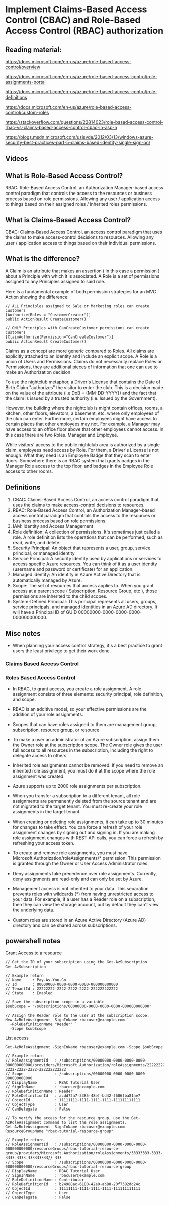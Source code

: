 # Implement Claims-Based Access Control (CBAC) and Role-Based Access Control (RBAC) authorization

## Reading material:
https://docs.microsoft.com/en-us/azure/role-based-access-control/overview

https://docs.microsoft.com/en-us/azure/role-based-access-control/role-assignments-portal

https://docs.microsoft.com/en-us/azure/role-based-access-control/role-definitions

https://docs.microsoft.com/en-us/azure/role-based-access-control/custom-roles

https://stackoverflow.com/questions/22814023/role-based-access-control-rbac-vs-claims-based-access-control-cbac-in-asp-n

https://blogs.msdn.microsoft.com/usisvde/2012/03/13/windows-azure-security-best-practices-part-5-claims-based-identity-single-sign-on/

## Videos


## What is Role-Based Access Control?
RBAC: Role-Based Access Control, an Authorization Manager-based access control paradigm that controls the access to the resources or business process based on role permissions.
Allowing any user / application access to things based on their assigned roles / inherited roles permissions.

## What is Claims-Based Access Control?
CBAC: Claims-Based Access Control, an access control paradigm that uses the claims to make access-control decisions to resources.
Allowing any user / application access to things based on their individual permissions. 

## What is the difference?
A Claim is an attribute that makes an assertion ( in this case a permission ) about a Principle with which it is associated. A Role is a set of permissions assigned to any Principles assigned to said role.

Here is a fundamental example of both permission strategies for an MVC Action showing the difference:

```
// ALL Principles assigned to Sale or Marketing roles can create customers
[Authorize(Roles = "CustomerCreator")]
public ActionResult CreateCustomer()

// ONLY Principles with CanCreateCustomer permissions can create customers
[ClaimAuthorize(Permission="CanCreateCustomer")]
public ActionResult CreateCustomer()
```

Claims as a concept are more generic compared to Roles. All claims are explicitly attached to an identity and include an explicit scope. A Role is a union of Users and Permissions. Claims do not necessarily replace Roles or Permissions, they are additional pieces of information that one can use to make an Authorization decision.

To use the nightclub metaphor, a Driver's License that contains the Date of Birth Claim "authorizes" the visitor to enter the club. This is a decision made on the value of the attribute (i.e DoB = {MM-DD-YYYY}) and the fact that the claim is issued by a trusted authority (i.e. Issued by the Government).

However, the building where the nightclub is might contain offices, rooms, a kitchen, other floors, elevators, a basement, etc. where only employees of the club can enter. Furthermore, certain employees might have access to certain places that other employees may not. For example, a Manager may have access to an office floor above that other employees cannot access. In this case there are two Roles. Manager and Employee.

While visitors' access to the public nightclub area is authorized by a single claim, employees need access by Role. For them, a Driver's License is not enough. What they need is an Employee Badge that they scan to enter doors. Somewhere there is an RBAC system that grants badges in the Manager Role access to the top floor, and badges in the Employee Role access to other rooms.

## Definitions
1. CBAC: Claims-Based Access Control, an access control paradigm that uses the claims to make access-control decisions to resources.
2. RBAC: Role-Based Access Control, an Authorization Manager-based access control paradigm that controls the access to the resources or business process based on role permissions.
3. IAM: Identity and Access Management
4. Role definition: A collection of permissions. It's sometimes just called a role. A role definition lists the operations that can be performed, such as read, write, and delete.
5. Security Principal: An object that represents a user, group, service principal, or managed identity
6. Service Principal: A security identity used by applications or services to access specific Azure resources. You can think of it as a user identity (username and password or certificate) for an application.
7. Managed identity: An identity in Azure Active Directory that is automatically managed by Azure.
8. Scope: The set of resources that access applies to. When you grant access at a parent scope ( Subscription, Resource Group, etc ), those permissions are inherited to the child scopes.
9. System-Defined Principal: This principal represents all users, groups, service principals, and managed identities in an Azure AD directory. It will have a Principal ID of GUID 00000000-0000-0000-0000-000000000000.

## Misc notes
    
* When planning your access control strategy, it's a best practice to grant users the least privilege to get their work done.

### Claims Based Access Control


### Roles Based Access Control
* In RBAC, to grant access, you create a role assignment. A role assignment consists of three elements: security principal, role definition, and scope.

* RBAC is an additive model, so your effective permissions are the addition of your role assignments.

* Scopes that can have roles assigned to them are management group, subscription, resource group, or resource

* To make a user an administrator of an Azure subscription, assign them the Owner role at the subscription scope. The Owner role gives the user full access to all resources in the subscription, including the right to delegate access to others.

* Inherited role assignments cannot be removed. If you need to remove an inherited role assignment, you must do it at the scope where the role assignment was created.

* Azure supports up to 2000 role assignments per subscription.

* When you transfer a subscription to a different tenant, all role assignments are permanently deleted from the source tenant and are not migrated to the target tenant. You must re-create your role assignments in the target tenant.

* When creating or deleting role assignments, it can take up to 30 minutes for changes to take effect. You can force a refresh of your role assignment changes by signing out and signing in. If you are making role assignment changes with REST API calls, you can force a refresh by refreshing your access token.

* To create and remove role assignments, you must have Microsoft.Authorization/roleAssignments/* permission. This permission is granted through the Owner or User Access Administrator roles.

* Deny assignments take precedence over role assignments. Currently, deny assignments are read-only and can only be set by Azure. 

* Management access is not inherited to your data. This separation prevents roles with wildcards (*) from having unrestricted access to your data. For example, if a user has a Reader role on a subscription, then they can view the storage account, but by default they can't view the underlying data.

* Custom roles are stored in an Azure Active Directory (Azure AD) directory and can be shared across subscriptions.

## powershell notes
Grant Access to a resource
```
// Get the ID of your subscription using the Get-AzSubscription
Get-AzSubscription

// Example return
// Name     : Pay-As-You-Go
// Id       : 00000000-0000-0000-0000-000000000000
// TenantId : 22222222-2222-2222-2222-222222222222
// State    : Enabled

// Save the subscription scope in a variable
$subScope = "/subscriptions/00000000-0000-0000-0000-000000000000"

// Assign the Reader role to the user at the subscription scope.
New-AzRoleAssignment -SignInName rbacuser@example.com `
  -RoleDefinitionName "Reader" `
  -Scope $subScope
```

List access
```
Get-AzRoleAssignment -SignInName rbacuser@example.com -Scope $subScope

// Example return
// RoleAssignmentId   : /subscriptions/00000000-0000-0000-0000-000000000000/providers/Microsoft.Authorization/roleAssignments/22222222-2222-2222-2222-222222222222
// Scope              : /subscriptions/00000000-0000-0000-0000-000000000000
// DisplayName        : RBAC Tutorial User
// SignInName         : rbacuser@example.com
// RoleDefinitionName : Reader
// RoleDefinitionId   : acdd72a7-3385-48ef-bd42-f606fba81ae7
// ObjectId           : 11111111-1111-1111-1111-111111111111
// ObjectType         : User
// CanDelegate        : False

// To verify the access for the resource group, use the Get-AzRoleAssignment command to list the role assignments.
Get-AzRoleAssignment -SignInName rbacuser@example.com -ResourceGroupName "rbac-tutorial-resource-group"

// Example return
// RoleAssignmentId   : /subscriptions/00000000-0000-0000-0000-000000000000/resourceGroups/rbac-tutorial-resource-group/providers/Microsoft.Authorization/roleAssignments/33333333-3333-3333-3333-333333333// 333
// Scope              : /subscriptions/00000000-0000-0000-0000-000000000000/resourceGroups/rbac-tutorial-resource-group
// DisplayName        : RBAC Tutorial User
// SignInName         : rbacuser@example.com
// RoleDefinitionName : Contributor
// RoleDefinitionId   : b24988ac-6180-42a0-ab88-20f7382dd24c
// ObjectId           : 11111111-1111-1111-1111-111111111111
// ObjectType         : User
// CanDelegate        : False
```
